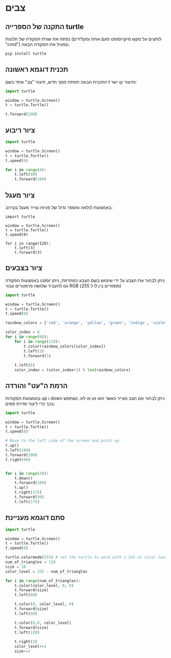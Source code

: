 # צבים

## התקנה של הספרייה turtle
נפתח את שורת הפקודה של חלונות (לוחצים על מקש מיקרוסופט פעם אחת ומקלידים "cmd") ונפעיל את הפקודה הבאה. 
```bash
pip install turtle
```

## תכנית דוגמא ראשונה
התכנית הבאה תפתח מסך חדש, תיצור "צב" אחד בשם t ותיצור קו ישר:

```python
import turtle

window = turtle.Screen()
t = turtle.Turtle()

t.forward(100)
```
## ציור ריבוע
```python
import turtle

window = turtle.Screen()
t = turtle.Turtle()
t.speed(0)

for i in range(4):
    t.left(90)
    t.forward(100)

```

## ציור מעגל
באמצעות לולאה ומספר גדול של פניות נצייר מעגל בקירוב:

```pyhton
import turtle

window = turtle.Screen()
t = turtle.Turtle()
t.speed(0)

for i in range(120):
    t.left(3)
    t.forward(3)

```

## ציור בצבעים
באמצעות הפקודה color ניתן לבחור את הצבע על ידי שימוש בשם הצבע כמחרוזת, ניתן גם להעביר שלושה פרמטרים עבור RGB (מספרים בין 0 ל 255)

```python
import turtle

window = turtle.Screen()
t = turtle.Turtle()
t.speed(0)

rainbow_colors = ['red', 'orange', 'yellow', 'green', 'indigo', 'violet']

color_index = 0
for i in range(60):
    for i in range(120):
        t.color(rainbow_colors[color_index])
        t.left(3)
        t.forward(3)
        
    t.left(6)
    color_index = (color_index+1) % len(rainbow_colors)


```

## הרמת ה"עט" והורדה
באמצעות הפקודות up ו down ניתן לבחור אם הצב מצייר כאשר הוא נע או לא. נשתמש בכך כדי ליצור סדרת פסים:

```python
import turtle

window = turtle.Screen()
t = turtle.Turtle()
t.speed(0)

# Move to the left side of the screen and point up
t.up()
t.left(180)
t.forward(200)
t.right(90)


for i in range(30):
    t.down()
    t.forward(100)
    t.up()
    t.right(175)
    t.forward(99)
    t.left(175)
```

## סתם דוגמא מעניינת

```python
import turtle

window = turtle.Screen()
t = turtle.Turtle()
t.speed(0)

turtle.colormode(255) # set the turtle to work with 1-255 as color levels
num_of_triangles = 120
size = 10
color_level = 255 - num_of_triangles

for i in range(num_of_triangles):
    t.color(color_level, 0, 0)
    t.forward(size)
    t.left(60)

    t.color(0, color_level, 0)
    t.forward(size)
    t.left(60)

    t.color(0,0, color_level)
    t.forward(size)
    t.left(120)
    
    t.right(3)
    color_level+=1
    size+=1

```
